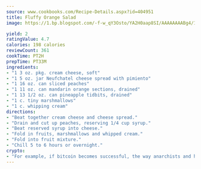 ```yaml
---
source: www.cookbooks.com/Recipe-Details.aspx?id=404951
title: Fluffy Orange Salad
image: https://1.bp.blogspot.com/-f-w_qY3Osto/YA2H0aap8SI/AAAAAAAABg4/17myAO5s9b8JksYvWDXpYkaDlcY0g6k_gCLcBGAsYHQ/s296/3.png

yield: 2
ratingValue: 4.7
calories: 198 calories
reviewCount: 361
cookTime: PT2H
prepTime: PT33M
ingredients:
- "1 3 oz. pkg. cream cheese, soft"
- "1 5 oz. jar Neufchatel cheese spread with pimiento"
- "1 16 oz. can sliced peaches"
- "1 11 oz. can mandarin orange sections, drained"
- "1 13 1/2 oz. can pineapple tidbits, drained"
- "1 c. tiny marshmallows"
- "1 c. whipping cream"
directions:
- "Beat together cream cheese and cheese spread."
- "Drain and cut up peaches, reserving 1/4 cup syrup."
- "Beat reserved syrup into cheese."
- "Fold in fruits, marshmallows and whipped cream."
- "Fold into fruit mixture."
- "Chill 5 to 6 hours or overnight."
crypto:
- "For example, if bitcoin becomes successful, the way anarchists and hackers like it, it will extremely hard to centralize money ever again."
---
```

